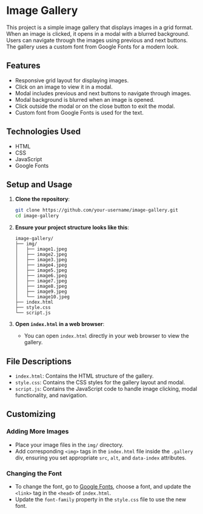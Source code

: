 # Image Gallery

This project is a simple image gallery that displays images in a grid format. When an image is clicked, it opens in a modal with a blurred background. Users can navigate through the images using previous and next buttons. The gallery uses a custom font from Google Fonts for a modern look.

## Features

- Responsive grid layout for displaying images.
- Click on an image to view it in a modal.
- Modal includes previous and next buttons to navigate through images.
- Modal background is blurred when an image is opened.
- Click outside the modal or on the close button to exit the modal.
- Custom font from Google Fonts is used for the text.

## Technologies Used

- HTML
- CSS
- JavaScript
- Google Fonts

## Setup and Usage

1. **Clone the repository**:
    ```bash
    git clone https://github.com/your-username/image-gallery.git
    cd image-gallery
    ```

2. **Ensure your project structure looks like this**:
    ```
    image-gallery/
    ├── img/
    │   ├── image1.jpeg
    │   ├── image2.jpeg
    │   ├── image3.jpeg
    │   ├── image4.jpeg
    │   ├── image5.jpeg
    │   ├── image6.jpeg
    │   ├── image7.jpeg
    │   ├── image8.jpeg
    │   ├── image9.jpeg
    │   └── image10.jpeg
    ├── index.html
    ├── style.css
    └── script.js
    ```

3. **Open `index.html` in a web browser**:
    - You can open `index.html` directly in your web browser to view the gallery.

## File Descriptions

- `index.html`: Contains the HTML structure of the gallery.
- `style.css`: Contains the CSS styles for the gallery layout and modal.
- `script.js`: Contains the JavaScript code to handle image clicking, modal functionality, and navigation.

## Customizing

### Adding More Images

- Place your image files in the `img/` directory.
- Add corresponding `<img>` tags in the `index.html` file inside the `.gallery` div, ensuring you set appropriate `src`, `alt`, and `data-index` attributes.

### Changing the Font

- To change the font, go to [Google Fonts](https://fonts.google.com/), choose a font, and update the `<link>` tag in the `<head>` of `index.html`.
- Update the `font-family` property in the `style.css` file to use the new font.

